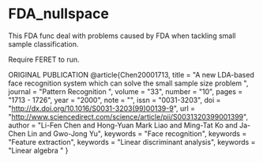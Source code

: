 FDA_nullspace
=============
This FDA func deal with problems caused by FDA when tackling small sample classification.

Require FERET to run.

ORIGINAL PUBLICATION
@article{Chen20001713,
title = "A new LDA-based face recognition system which can solve the small sample size problem ",
journal = "Pattern Recognition ",
volume = "33",
number = "10",
pages = "1713 - 1726",
year = "2000",
note = "",
issn = "0031-3203",
doi = "http://dx.doi.org/10.1016/S0031-3203(99)00139-9",
url = "http://www.sciencedirect.com/science/article/pii/S0031320399001399",
author = "Li-Fen Chen and Hong-Yuan Mark Liao and Ming-Tat Ko and Ja-Chen Lin and Gwo-Jong Yu",
keywords = "Face recognition",
keywords = "Feature extraction",
keywords = "Linear discriminant analysis",
keywords = "Linear algebra "
}
